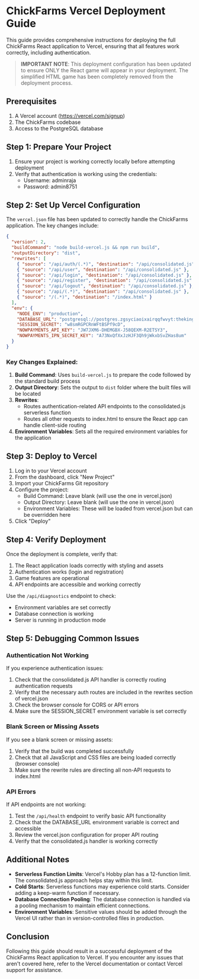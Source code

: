 # ChickFarms Vercel Deployment Guide

This guide provides comprehensive instructions for deploying the full ChickFarms React application to Vercel, ensuring that all features work correctly, including authentication.

> **IMPORTANT NOTE**: This deployment configuration has been updated to ensure ONLY the React game will appear in your deployment. The simplified HTML game has been completely removed from the deployment process.

## Prerequisites

1. A Vercel account (https://vercel.com/signup)
2. The ChickFarms codebase
3. Access to the PostgreSQL database

## Step 1: Prepare Your Project

1. Ensure your project is working correctly locally before attempting deployment
2. Verify that authentication is working using the credentials:
   - Username: adminraja
   - Password: admin8751

## Step 2: Set Up Vercel Configuration

The `vercel.json` file has been updated to correctly handle the ChickFarms application. The key changes include:

```json
{
  "version": 2,
  "buildCommand": "node build-vercel.js && npm run build",
  "outputDirectory": "dist",
  "rewrites": [
    { "source": "/api/auth/(.*)", "destination": "/api/consolidated.js" },
    { "source": "/api/user", "destination": "/api/consolidated.js" },
    { "source": "/api/login", "destination": "/api/consolidated.js" },
    { "source": "/api/register", "destination": "/api/consolidated.js" },
    { "source": "/api/logout", "destination": "/api/consolidated.js" },
    { "source": "/api/(.*)", "destination": "/api/consolidated.js" },
    { "source": "/(.*)", "destination": "/index.html" }
  ],
  "env": {
    "NODE_ENV": "production",
    "DATABASE_URL": "postgresql://postgres.zgsyciaoixairqqfwvyt:thekinghu8751@aws-0-ap-south-1.pooler.supabase.com:6543/postgres",
    "SESSION_SECRET": "w8smRGPCRnWFtBSPf9cD",
    "NOWPAYMENTS_API_KEY": "JW7JXM6-DHEMGBX-J58QEXM-R2ETSY3",
    "NOWPAYMENTS_IPN_SECRET_KEY": "A73NxQfXxJzHJF3Qh9jWkxbSvZHas8um"
  }
}
```

### Key Changes Explained:

1. **Build Command**: Uses `build-vercel.js` to prepare the code followed by the standard build process
2. **Output Directory**: Sets the output to `dist` folder where the built files will be located
3. **Rewrites**: 
   - Routes authentication-related API endpoints to the consolidated.js serverless function
   - Routes all other requests to index.html to ensure the React app can handle client-side routing
4. **Environment Variables**: Sets all the required environment variables for the application

## Step 3: Deploy to Vercel

1. Log in to your Vercel account
2. From the dashboard, click "New Project"
3. Import your ChickFarms Git repository
4. Configure the project:
   - Build Command: Leave blank (will use the one in vercel.json)
   - Output Directory: Leave blank (will use the one in vercel.json)
   - Environment Variables: These will be loaded from vercel.json but can be overridden here
5. Click "Deploy"

## Step 4: Verify Deployment

Once the deployment is complete, verify that:

1. The React application loads correctly with styling and assets
2. Authentication works (login and registration)
3. Game features are operational
4. API endpoints are accessible and working correctly

Use the `/api/diagnostics` endpoint to check:
- Environment variables are set correctly
- Database connection is working
- Server is running in production mode

## Step 5: Debugging Common Issues

### Authentication Not Working

If you experience authentication issues:

1. Check that the consolidated.js API handler is correctly routing authentication requests
2. Verify that the necessary auth routes are included in the rewrites section of vercel.json
3. Check the browser console for CORS or API errors
4. Make sure the SESSION_SECRET environment variable is set correctly

### Blank Screen or Missing Assets

If you see a blank screen or missing assets:

1. Verify that the build was completed successfully
2. Check that all JavaScript and CSS files are being loaded correctly (browser console)
3. Make sure the rewrite rules are directing all non-API requests to index.html

### API Errors

If API endpoints are not working:

1. Test the `/api/health` endpoint to verify basic API functionality
2. Check that the DATABASE_URL environment variable is correct and accessible
3. Review the vercel.json configuration for proper API routing
4. Verify that the consolidated.js handler is working correctly

## Additional Notes

- **Serverless Function Limits**: Vercel's Hobby plan has a 12-function limit. The consolidated.js approach helps stay within this limit.
- **Cold Starts**: Serverless functions may experience cold starts. Consider adding a keep-warm function if necessary.
- **Database Connection Pooling**: The database connection is handled via a pooling mechanism to maintain efficient connections.
- **Environment Variables**: Sensitive values should be added through the Vercel UI rather than in version-controlled files in production.

## Conclusion

Following this guide should result in a successful deployment of the ChickFarms React application to Vercel. If you encounter any issues that aren't covered here, refer to the Vercel documentation or contact Vercel support for assistance.